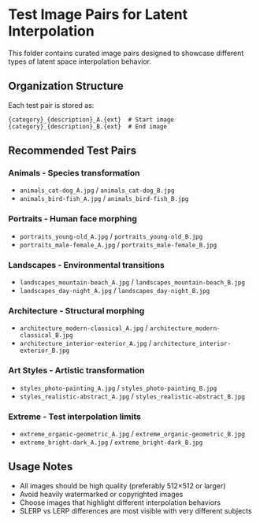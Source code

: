 # Test Image Pairs for Latent Interpolation

This folder contains curated image pairs designed to showcase different types of latent space interpolation behavior.

## Organization Structure

Each test pair is stored as:
```
{category}_{description}_A.{ext}  # Start image
{category}_{description}_B.{ext}  # End image
```

## Recommended Test Pairs

### **Animals** - Species transformation
- `animals_cat-dog_A.jpg` / `animals_cat-dog_B.jpg`
- `animals_bird-fish_A.jpg` / `animals_bird-fish_B.jpg`

### **Portraits** - Human face morphing
- `portraits_young-old_A.jpg` / `portraits_young-old_B.jpg`
- `portraits_male-female_A.jpg` / `portraits_male-female_B.jpg`

### **Landscapes** - Environmental transitions
- `landscapes_mountain-beach_A.jpg` / `landscapes_mountain-beach_B.jpg`
- `landscapes_day-night_A.jpg` / `landscapes_day-night_B.jpg`

### **Architecture** - Structural morphing
- `architecture_modern-classical_A.jpg` / `architecture_modern-classical_B.jpg`
- `architecture_interior-exterior_A.jpg` / `architecture_interior-exterior_B.jpg`

### **Art Styles** - Artistic transformation
- `styles_photo-painting_A.jpg` / `styles_photo-painting_B.jpg`
- `styles_realistic-abstract_A.jpg` / `styles_realistic-abstract_B.jpg`

### **Extreme** - Test interpolation limits
- `extreme_organic-geometric_A.jpg` / `extreme_organic-geometric_B.jpg`
- `extreme_bright-dark_A.jpg` / `extreme_bright-dark_B.jpg`

## Usage Notes

- All images should be high quality (preferably 512×512 or larger)
- Avoid heavily watermarked or copyrighted images
- Choose images that highlight different interpolation behaviors
- SLERP vs LERP differences are most visible with very different subjects
